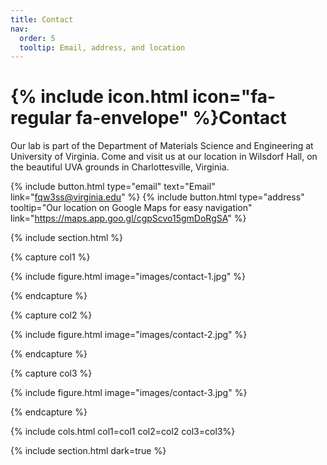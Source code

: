 ```yaml
---
title: Contact
nav:
  order: 5
  tooltip: Email, address, and location
---
```


# {% include icon.html icon="fa-regular fa-envelope" %}Contact

Our lab is part of the Department of Materials Science and Engineering at University of Virginia. Come and visit us at our location in Wilsdorf Hall, on the beautiful UVA grounds in Charlottesville, Virginia.

{%
  include button.html
  type="email"
  text="Email"
  link="fqw3ss@virginia.edu"
%}
{%
  include button.html
  type="address"
  tooltip="Our location on Google Maps for easy navigation"
  link="https://maps.app.goo.gl/cgpScvo15gmDoRgSA"
%}

{% include section.html %}

{% capture col1 %}

{%
  include figure.html
  image="images/contact-1.jpg"
%}

{% endcapture %}

{% capture col2 %}

{%
  include figure.html
  image="images/contact-2.jpg"
%}

{% endcapture %}

{% capture col3 %}

{%
  include figure.html
  image="images/contact-3.jpg"
%}

{% endcapture %}

{% include cols.html col1=col1 col2=col2 col3=col3%}

{% include section.html dark=true %}
